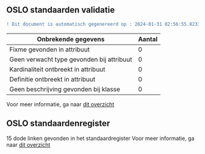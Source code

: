 ## OSLO standaarden validatie
```diff
! Dit document is automatisch gegenereerd op : 2024-01-31 02:56:55.823312
```

| Onbrekende gegevens               | Aantal  |
| ----------------------------              | --------------------------  |
| Fixme gevonden in attribuut               | 0  |
| Geen verwacht type gevonden bij attribuut | 0  |
| Kardinaliteit ontbreekt in attribuut      | 0  |
| Definitie ontbreekt in attribuut          | 0  |
| Geen beschrijving gevonden bij klasse     | 0  |

Voor meer informatie, ga naar [dit overzicht](output/controle_applicatieprofiel.md)

## OSLO standaardenregister

15 dode linken gevonden in het standaardregister
Voor meer informatie, ga naar [dit overzicht](output/dead_links.md)